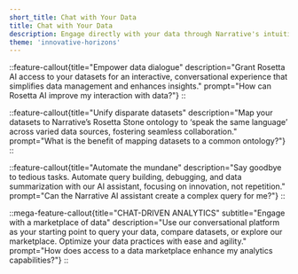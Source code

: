 ```yaml
---
short_title: Chat with Your Data
title: Chat with Your Data
description: Engage directly with your data through Narrative's intuitive chat interface, streamline the data query process, and enhance collaboration.
theme: 'innovative-horizons'
---
```


::feature-callout{title="Empower data dialogue" description="Grant Rosetta AI access to your datasets for an interactive, conversational experience that simplifies data management and enhances insights." prompt="How can Rosetta AI improve my interaction with data?"}
::

::feature-callout{title="Unify disparate datasets" description="Map your datasets to Narrative’s Rosetta Stone ontology to ‘speak the same language’ across varied data sources, fostering seamless collaboration." prompt="What is the benefit of mapping datasets to a common ontology?"}
::

::feature-callout{title="Automate the mundane" description="Say goodbye to tedious tasks. Automate query building, debugging, and data summarization with our AI assistant, focusing on innovation, not repetition." prompt="Can the Narrative AI assistant create a complex query for me?"}
::

::mega-feature-callout{title="CHAT-DRIVEN ANALYTICS" subtitle="Engage with a marketplace of data" description="Use our conversational platform as your starting point to query your data, compare datasets, or explore our marketplace. Optimize your data practices with ease and agility." prompt="How does access to a data marketplace enhance my analytics capabilities?"}
::
